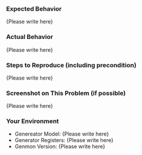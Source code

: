 ### Expected Behavior

{Please write here}

### Actual Behavior

{Please write here}

### Steps to Reproduce (including precondition)

{Please write here}

### Screenshot on This Problem (if possible)

{Please write here}

### Your Environment

- Genereator Model: {Please write here}
- Generator Registers: {Please write here}
- Genmon Version: {Please write here}

